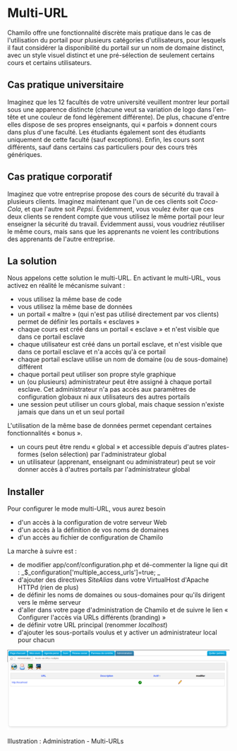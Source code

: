 # Multi-URL

Chamilo offre une fonctionnalité discrète mais pratique dans le cas de l'utilisation du portail pour plusieurs catégories d'utilisateurs, pour lesquels il faut considérer la disponibilité du portail sur un nom de domaine distinct, avec un style visuel distinct et une pré-sélection de seulement certains cours et certains utilisateurs.

## Cas pratique universitaire <a id="cas-pratique-universitaire"></a>

Imaginez que les 12 facultés de votre université veuillent montrer leur portail sous une apparence distincte \(chacune veut sa variation de logo dans l'en-tête et une couleur de fond légèrement différente\). De plus, chacune d'entre elles dispose de ses propres enseignants, qui « parfois » donnent cours dans plus d'une faculté. Les étudiants également sont des étudiants uniquement de cette faculté \(sauf exceptions\). Enfin, les cours sont différents, sauf dans certains cas particuliers pour des cours très génériques.

## Cas pratique corporatif <a id="cas-pratique-corporatif"></a>

Imaginez que votre entreprise propose des cours de sécurité du travail à plusieurs clients. Imaginez maintenant que l'un de ces clients soit _Coca-Cola_, et que l'autre soit _Pepsi_. Évidemment, vous voulez éviter que ces deux clients se rendent compte que vous utilisez le même portail pour leur enseigner la sécurité du travail. Évidemment aussi, vous voudriez réutiliser le même cours, mais sans que les apprenants ne voient les contributions des apprenants de l'autre entreprise.

## La solution <a id="la-solution"></a>

Nous appelons cette solution le multi-URL. En activant le multi-URL, vous activez en réalité le mécanisme suivant :

* vous utilisez la même base de code
* vous utilisez la même base de données
* un portail « maître » \(qui n'est pas utilisé directement par vos clients\) permet de définir les portails « esclaves »
* chaque cours est créé dans un portail « esclave » et n'est visible que dans ce portail esclave
* chaque utilisateur est créé dans un portail esclave, et n'est visible que dans ce portail esclave et n'a accès qu'à ce portail
* chaque portail esclave utilise un nom de domaine \(ou de sous-domaine\) différent
* chaque portail peut utiliser son propre style graphique
* un \(ou plusieurs\) administrateur peut être assigné à chaque portail esclave. Cet administrateur n'a pas accès aux paramètres de configuration globaux ni aux utilisateurs des autres portails
* une session peut utiliser un cours global, mais chaque session n'existe jamais que dans un et un seul portail

L'utilisation de la même base de données permet cependant certaines fonctionnalités « bonus ».

* un cours peut être rendu « global » et accessible depuis d'autres plates-formes \(selon sélection\) par l'administrateur global
* un utilisateur \(apprenant, enseignant ou administrateur\) peut se voir donner accès à d'autres portails par l'administrateur global

## Installer <a id="installer"></a>

Pour configurer le mode multi-URL, vous aurez besoin

* d'un accès à la configuration de votre serveur Web
* d'un accès à la définition de vos noms de domaines
* d'un accès au fichier de configuration de Chamilo

La marche à suivre est :

* de modifier app/conf/configuration.php et dé-commenter la ligne qui dit : _$\_configuration\['multiple\_access\_urls'\]=true; _
* d'ajouter des directives _SiteAlias_ dans votre VirtualHost d'Apache HTTPd \(rien de plus\)
* de définir les noms de domaines ou sous-domaines pour qu'ils dirigent vers le même serveur
* d'aller dans votre page d'administration de Chamilo et de suivre le lien « Configurer l'accès via URLs différents \(branding\) »
* de définir votre URL principal \(renommer _localhost_\)
* d'ajouter les sous-portails voulus et y activer un administrateur local pour chacun

![](../../.gitbook/assets/graficos97.png)

Illustration : Administration - Multi-URLs

